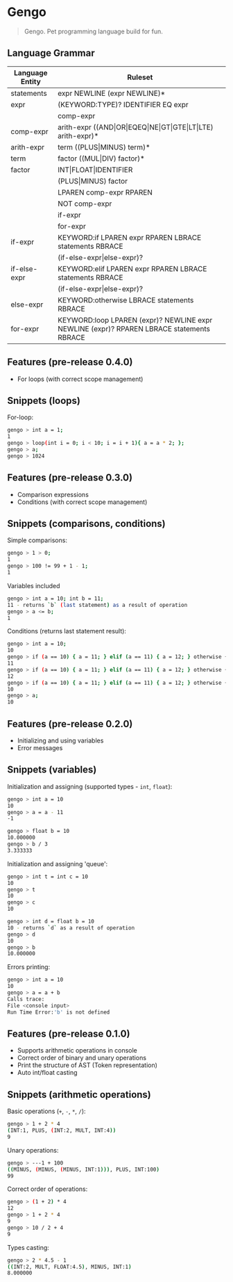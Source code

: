 # Gengo
> Gengo. Pet programming language build for fun.


## Language Grammar
Language Entity | Ruleset
------------ | -------------
statements	 | expr NEWLINE (expr NEWLINE)*
expr		 | (KEYWORD:TYPE)? IDENTIFIER EQ expr
&nbsp; 		 | comp-expr
comp-expr	 | arith-expr ((AND\|OR\|EQEQ\|NE\|GT\|GTE\|LT\|LTE) arith-expr)*
arith-expr	 | term ((PLUS\|MINUS) term)*
term		 | factor ((MUL\|DIV) factor)*
factor		 | INT\|FLOAT\|IDENTIFIER
&nbsp;		 | (PLUS\|MINUS) factor
&nbsp;		 | LPAREN comp-expr RPAREN
&nbsp;		 | NOT comp-expr
&nbsp;		 | if-expr
&nbsp;		 | for-expr
if-expr		 | KEYWORD:if LPAREN expr RPAREN LBRACE statements RBRACE
&nbsp;		 | (if-else-expr\|else-expr)?
if-else-expr | KEYWORD:elif LPAREN expr RPAREN LBRACE statements RBRACE
&nbsp;		 | (if-else-expr\|else-expr)?
else-expr	 | KEYWORD:otherwise LBRACE statements RBRACE
for-expr	 | KEYWORD:loop LPAREN (expr)? NEWLINE expr NEWLINE (expr)? RPAREN LBRACE statements RBRACE

## Features (pre-release 0.4.0)
- For loops (with correct scope management)

## Snippets (loops)
For-loop:

```sh
gengo > int a = 1;
1
gengo > loop(int i = 0; i < 10; i = i + 1){ a = a * 2; };
gengo > a;
gengo > 1024
```


## Features (pre-release 0.3.0)
- Comparison expressions
- Conditions (with correct scope management)

## Snippets (comparisons, conditions)
Simple comparisons:

```sh
gengo > 1 > 0;
1
gengo > 100 != 99 + 1 - 1;
1
```

Variables included
```sh
gengo > int a = 10; int b = 11;
11 - returns `b` (last statement) as a result of operation
gengo > a <= b;
1
```

Conditions (returns last statement result):
```sh
gengo > int a = 10;
10
gengo > if (a == 10) { a = 11; } elif (a == 11) { a = 12; } otherwise { a = 10; };
11
gengo > if (a == 10) { a = 11; } elif (a == 11) { a = 12; } otherwise { a = 10; };
12
gengo > if (a == 10) { a = 11; } elif (a == 11) { a = 12; } otherwise { a = 10; };
10
gengo > a;
10
```


## Features (pre-release 0.2.0)
- Initializing and using variables
- Error messages

## Snippets (variables)
Initialization and assigning (supported types - `int`, `float`):

```sh
gengo > int a = 10
10
gengo > a = a - 11
-1
```

```sh
gengo > float b = 10
10.000000
gengo > b / 3
3.333333
```

Initialization and assigning 'queue':
```sh
gengo > int t = int c = 10
10
gengo > t
10
gengo > c
10
```

```sh
gengo > int d = float b = 10
10 - returns `d` as a result of operation
gengo > d
10
gengo > b
10.000000
```

Errors printing:
```sh
gengo > int a = 10
10
gengo > a = a + b
Calls trace:
File <console input>
Run Time Error:'b' is not defined
```


## Features (pre-release 0.1.0)
- Supports arithmetic operations in  console
- Correct order of binary and unary operations
- Print the structure of AST (Token representation)
- Auto int/float casting


## Snippets (arithmetic operations)
Basic operations (`+`, `-`, `*`, `/`):

```sh
gengo > 1 + 2 * 4
(INT:1, PLUS, (INT:2, MULT, INT:4))
9
```
Unary operations:
```sh
gengo > ---1 + 100
((MINUS, (MINUS, (MINUS, INT:1))), PLUS, INT:100)
99
```
Correct order of operations:
```sh
gengo > (1 + 2) * 4
12
gengo > 1 + 2 * 4
9
gengo > 10 / 2 + 4
9
```

Types casting:
```sh
gengo > 2 * 4.5 - 1
((INT:2, MULT, FLOAT:4.5), MINUS, INT:1)
8.000000
```
